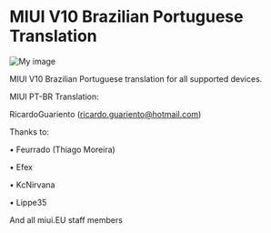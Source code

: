 # MIUI V10 Brazilian Portuguese Translation

![My image](https://i.imgur.com/s5PsCYM.png)

MIUI V10 Brazilian Portuguese translation for all supported devices. 

MIUI PT-BR Translation:

RicardoGuariento (ricardo.guariento@hotmail.com)

Thanks to:

•   Feurrado (Thiago Moreira)

•   Efex

•   KcNirvana

•   Lippe35

And all miui.EU staff members

